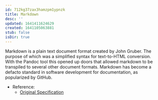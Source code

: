 ```yaml
---
id: 712kg37zax3hamzpm1ypnzk
title: Markdown
desc: ''
updated: 1641411624629
created: 1641105063881
stub: false
isDir: true
---
```



Markdown is a plain text document format created by John Gruber. The purpose of which was a simplified syntax for text-to-HTML conversion. With the Pandoc tool this opened up doors that allowed markdown to be transpiled to several other document formats. Markdown has become a defacto standard in software development for documentation, as popularized by GitHub.

- Reference:
	- [Original Specification](https://daringfireball.net/projects/markdown/)
